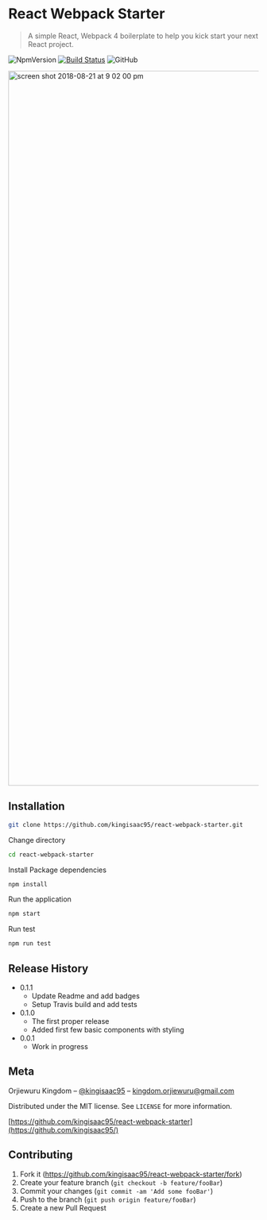 # React Webpack Starter

> A simple React, Webpack 4 boilerplate to help you kick start your next React project.

![NpmVersion](https://img.shields.io/npm/v/npm.svg)
[![Build Status](https://travis-ci.org/kingisaac95/react-webpack-starter.svg?branch=feature%2Fdevelop)](https://travis-ci.org/kingisaac95/react-webpack-starter)
![GitHub](https://img.shields.io/github/license/mashape/apistatus.svg)

<img width="1440" alt="screen shot 2018-08-21 at 9 02 00 pm" src="https://user-images.githubusercontent.com/26261917/44426324-42d11700-a586-11e8-8e05-8d09bafb9f84.png">

## Installation

```sh
git clone https://github.com/kingisaac95/react-webpack-starter.git
```

Change directory

```sh
cd react-webpack-starter
```

Install Package dependencies

```sh
npm install
```

Run the application

```sh
npm start
```

Run test

```sh
npm run test
```

## Release History

* 0.1.1
  * Update Readme and add badges
  * Setup Travis build and add tests
* 0.1.0
  * The first proper release
  * Added first few basic components with styling
* 0.0.1
  * Work in progress

## Meta

Orjiewuru Kingdom – [@kingisaac95](https://twitter.com/kingisaac95) – kingdom.orjiewuru@gmail.com

Distributed under the MIT license. See ``LICENSE`` for more information.

[https://github.com/kingisaac95/react-webpack-starter](https://github.com/kingisaac95/)

## Contributing

1. Fork it (<https://github.com/kingisaac95/react-webpack-starter/fork>)
2. Create your feature branch (`git checkout -b feature/fooBar`)
3. Commit your changes (`git commit -am 'Add some fooBar'`)
4. Push to the branch (`git push origin feature/fooBar`)
5. Create a new Pull Request

<!-- Markdown link & img dfn's -->
